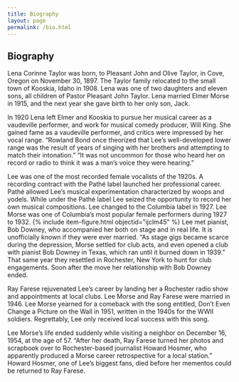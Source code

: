 ```yaml
---
title: Biography
layout: page
permalink: /bio.html
---
```


## Biography 

Lena Corinne Taylor was born, to Pleasant John and Olive Taylor, in Cove, Oregon on November 30, 1897. The Taylor family relocated to the small town of Kooskia, Idaho in 1908. Lena was one of two daughters and eleven sons, all children of Pastor Pleasant John Taylor. Lena married Elmer Morse in 1915, and the next year she gave birth to her only son, Jack.

In 1920 Lena left Elmer and Kooskia to pursue her musical career as a vaudeville performer, and work for musical comedy producer, Will King. She gained fame as a vaudeville performer, and critics were impressed by her vocal range. “Rowland Bond once theorized that Lee’s well-developed lower range was the result of years of singing with her brothers and attempting to match their intonation.” “It was not uncommon for those who heard her on record or radio to think it was a man’s voice they were hearing.”

Lee was one of the most recorded female vocalists of the 1920s. A recording contract with the Pathé label launched her professional career. Pathé allowed Lee’s musical experimentation characterized by woops and yodels. While under the Pathé label Lee seized the opportunity to record her own musical compositions. Lee changed to the Columbia label in 1927. Lee Morse was one of Columbia’s most popular female performers during 1927 to 1932.
{% include item-figure.html objectid="ijclm45" %}
Lee met pianist, Bob Downey, who accompanied her both on stage and in real life. It is unofficially known if they were ever married. “As stage gigs became scarce during the depression, Morse settled for club acts, and even opened a club with pianist Bob Downey in Texas, which ran until it burned down in 1939.” That same year they resettled in Rochester, New York to hunt for club engagements. Soon after the move her relationship with Bob Downey ended.

Ray Farese rejuvenated Lee’s career by landing her a Rochester radio show and appointments at local clubs. Lee Morse and Ray Farese were married in 1946. Lee Morse yearned for a comeback with the song entitled, Don’t Even Change a Picture on the Wall in 1951, written in the 1940s for the WWII soldiers. Regrettably, Lee only received local success with this song.

Lee Morse’s life ended suddenly while visiting a neighbor on December 16, 1954, at the age of 57. “After her death, Ray Farese turned her photos and scrapbook over to Rochester-based journalist Howard Hosmer, who apparently produced a Morse career retrospective for a local station.” Howard Hosmer, one of Lee’s biggest fans, died before her mementos could be returned to Ray Farese.